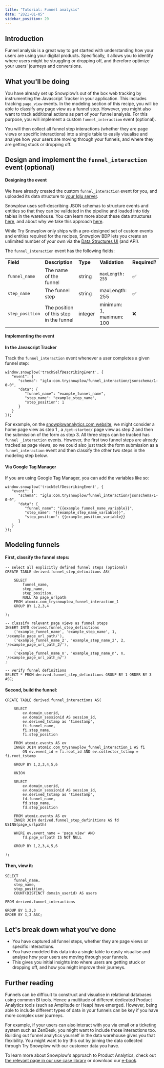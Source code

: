 ```yaml
---
title: "Tutorial: Funnel analysis"
date: "2021-01-05"
sidebar_position: 20
---
```


## Introduction

Funnel analysis is a great way to get started with understanding how your users are using your digital products. Specifically, it allows you to identify where users might be struggling or dropping off, and therefore optimize your users' journeys and conversions.

## What you'll be doing

You have already set up Snowplow’s out of the box web tracking by instrumenting the Javascript Tracker in your application. This includes tracking `page_view` events. In the modeling section of this recipe, you will be able to classify any page view as a funnel step. However, you might also want to track additional actions as part of your funnel analysis. For this purpose, you will implement a custom `funnel_interaction` event (optional).

You will then collect all funnel step interactions (whether they are page views or specific interactions) into a single table to easily visualise and analyse how your users are moving through your funnels, and where they are getting stuck or dropping off.

## Design and implement the `funnel_interaction` event (optional)

#### Designing the event

We have already created the custom `funnel_interaction` event for you, and uploaded its data structure to [your Iglu server](/docs/pipeline-components-and-applications/iglu/iglu-resolver/index.md).

Snowplow uses self-describing JSON schemas to structure events and entities so that they can be validated in the pipeline and loaded into tidy tables in the warehouse. You can learn more about these data structures [here](/docs/understanding-tracking-design/understanding-schemas-and-validation/index.md), and about why we take this approach [here](https://snowplowanalytics.com/blog/2020/01/24/re-thinking-the-structure-of-event-data/).

While Try Snowplow only ships with a pre-designed set of custom events and entities required for the recipes, Snowplow BDP lets you create an unlimited number of your own via the [Data Structures UI](/docs/understanding-tracking-design/managing-data-structures/index.md) (and API).

The `funnel_interaction` event has the following fields:

<table><tbody><tr><td><strong>Field</strong></td><td><strong>Description</strong></td><td><strong>Type</strong></td><td><strong>Validation</strong></td><td><strong>Required?</strong></td></tr><tr><td><code>funnel_name</code></td><td>The name of the funnel</td><td>string</td><td><code>maxLength: 255</code></td><td>✅</td></tr><tr><td><code>step_name</code></td><td>The funnel step</td><td>string</td><td>maxLength: 255</td><td>✅&nbsp;</td></tr><tr><td><code>step_position</code></td><td>The position of this step in the funnel</td><td>integer</td><td>minimum: 1, maximum: 100</td><td>❌&nbsp;</td></tr></tbody></table>

#### Implementing the event

#### In the Javascript Tracker

Track the `funnel_interaction` event whenever a user completes a given funnel step:

```
window.snowplow('trackSelfDescribingEvent', {
   "event": {
      "schema": "iglu:com.trysnowplow/funnel_interaction/jsonschema/1-0-0",
      "data": {
         "funnel_name": "example_funnel_name",
         "step_name": "example_step_name",
         "step_position": 1
      }
   }
});
```

For example, on the [snowplowanalytics.com website](https://snowplowanalytics.com/), we might consider a home page view as step 1 , a `/get-started/` page view as step 2 and then the submission of the form as step 3. All three steps can be tracked has `funnel _interaction` events. However, the first two funnel steps are already tracked as page views, so we could also just track the form submission as a `funnel_interaction` event and then classify the other two steps in the modeling step below.

#### Via Google Tag Manager

If you are using Google Tag Manager, you can add the variables like so:

```
window.snowplow('trackSelfDescribingEvent', {
   "event": {
      "schema": "iglu:com.trysnowplow/funnel_interaction/jsonschema/1-0-0",
      "data": {
         "funnel_name": "{{example_funnel_name_variable}}",
         "step_name": "{{example_step_name_variable}}",
         "step_position": {{example_position_variable}}
      }
   }
});
```

## Modeling funnels

#### First, classify the funnel steps:

```
-- select all explicitly defined funnel steps (optional)
CREATE TABLE derived.funnel_step_definitions AS(

    SELECT 
        funnel_name,
        step_name,
        step_position,
        NULL AS page_urlpath
    FROM atomic.com_trysnowplow_funnel_interaction_1
    GROUP BY 1,2,3,4

);

-- classify relevant page views as funnel steps
INSERT INTO derived.funnel_step_definitions
    ('example_funnel_name', 'example_step_name', 1, '/example_page_url_path/'),
    ('example_funnel_name_2', 'example_step_name_2', 2, '/example_page_url_path_2/'),
    ...,
    ('example_funnel_name_n', 'example_step_name_n', n, '/example_page_url_path_n/')
;

-- verify funnel definitions
SELECT * FROM derived.funnel_step_definitions GROUP BY 1 ORDER BY 3 ASC;
```

#### Second, build the funnel:

```
CREATE TABLE derived.funnel_interactions AS(

    SELECT
        ev.domain_userid,
        ev.domain_sessionid AS session_id,
        ev.derived_tstamp as "timestamp",
        fi.funnel_name,
        fi.step_name,
        fi.step_position

    FROM atomic.events AS ev
    INNER JOIN atomic.com_trysnowplow_funnel_interaction_1 AS fi
        ON ev.event_id = fi.root_id AND ev.collector_tstamp = fi.root_tstamp
    
    GROUP BY 1,2,3,4,5,6

    UNION

    SELECT
        ev.domain_userid,
        ev.domain_sessionid AS session_id,
        ev.derived_tstamp as "timestamp",
        fd.funnel_name,
        fd.step_name,
        fd.step_position

    FROM atomic.events AS ev
    INNER JOIN derived.funnel_step_definitions AS fd USING(page_urlpath)

    WHERE ev.event_name = 'page_view' AND
        fd.page_urlpath IS NOT NULL

    GROUP BY 1,2,3,4,5,6

);
```

#### Then, view it:

```
SELECT
    funnel_name,
    step_name,
    step_position,
    COUNT(DISTINCT domain_userid) AS users

FROM derived.funnel_interactions

GROUP BY 1,2,3
ORDER BY 1,3 ASC;
```

## Let's break down what you've done

- You have captured all funnel steps, whether they are page views or specific interactions.
- You have modeled this data into a single table to easily visualise and analyse how your users are moving through your funnels.
- This gives you initial insights into where users are getting stuck or dropping off, and how you might improve their journeys.

## Further reading

Funnels can be difficult to construct and visualise in relational databases using common BI tools. Hence a multitude of different dedicated Product Analytics tools (such as Amplitude or Heap) have emerged. However, being able to include different types of data in your funnels can be key if you have more complex user journeys.

For example, if your users can also interact with you via email or a ticketing system such as ZenDesk, you might want to include those interactions too. Building out funnel analytics yourself in the data warehouse gives you that flexibility. You might want to try this out by joining the data collected through Try Snowplow with our customer data you have.

To learn more about Snowplow's approach to Product Analytics, check out [the relevant page in our use case library](https://snowplowanalytics.com/use-cases/product-analytics/) or download our [e-book](https://snowplowanalytics.com/resources/product-analytics-ebook/).
